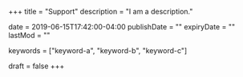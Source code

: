 +++
title = "Support"
description = "I am a description."

date = 2019-06-15T17:42:00-04:00
publishDate = ""
expiryDate = ""
lastMod = ""

keywords = ["keyword-a", "keyword-b", "keyword-c"]

draft = false
+++

